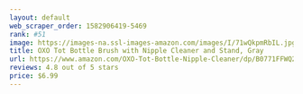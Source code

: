 ```yaml
---
layout: default 
﻿web_scraper_order: 1582906419-5469
rank: #51
image: https://images-na.ssl-images-amazon.com/images/I/71wQkpmRbIL.jpg
title: OXO Tot Bottle Brush with Nipple Cleaner and Stand, Gray
url: https://www.amazon.com/OXO-Tot-Bottle-Nipple-Cleaner/dp/B0771FFWQ2/ref=zg_mw_baby-products_51?_encoding=UTF8&psc=1&refRID=DDWM5Y6YAF3RS98T1NAA
reviews: 4.8 out of 5 stars
price: $6.99 
---
```

